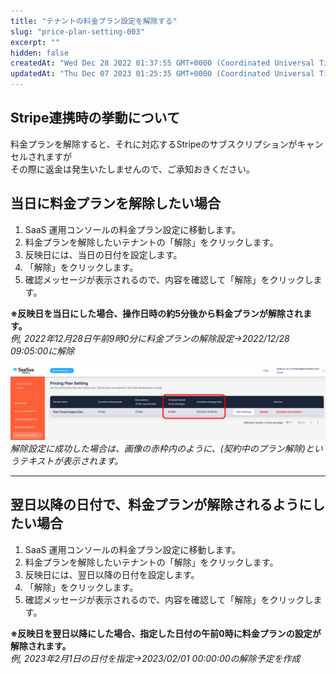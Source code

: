 ```yaml
---
title: "テナントの料金プラン設定を解除する"
slug: "price-plan-setting-003"
excerpt: ""
hidden: false
createdAt: "Wed Dec 28 2022 01:37:55 GMT+0000 (Coordinated Universal Time)"
updatedAt: "Thu Dec 07 2023 01:25:35 GMT+0000 (Coordinated Universal Time)"
---
```

## Stripe連携時の挙動について

料金プランを解除すると、それに対応するStripeのサブスクリプションがキャンセルされますが  
その際に返金は発生いたしませんので、ご承知おきください。

## 当日に料金プランを解除したい場合

1. SaaS 運用コンソールの料金プラン設定に移動します。
2. 料金プランを解除したいテナントの「解除」をクリックします。
3. 反映日には、当日の日付を設定します。
4. 「解除」をクリックします。
5. 確認メッセージが表示されるので、内容を確認して「解除」をクリックします。

**※反映日を当日にした場合、操作日時の約5分後から料金プランが解除されます。**  
_例,  2022年12月28日午前9時0分に料金プランの解除設定→2022/12/28 09:05:00に解除_

![](/ja/img/part-5/price-plan/price-plan-setting-003/plan-setting.png)
*解除設定に成功した場合は、画像の赤枠内のように、(契約中のプラン解除)というテキストが表示されます。*


***

## 翌日以降の日付で、料金プランが解除されるようにしたい場合

1. SaaS 運用コンソールの料金プラン設定に移動します。
2. 料金プランを解除したいテナントの「解除」をクリックします。
3. 反映日には、翌日以降の日付を設定します。
4. 「解除」をクリックします。
5. 確認メッセージが表示されるので、内容を確認して「解除」をクリックします。

**※反映日を翌日以降にした場合、指定した日付の午前0時に料金プランの設定が解除されます。**  
_例,  2023年2月1日の日付を指定→2023/02/01 00:00:00の解除予定を作成_
